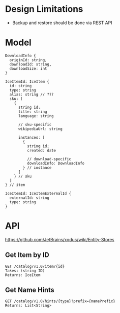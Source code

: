
# Design Limitations

* Backup and restore should be done via REST API

# Model

```
DownloadInfo {
  originId: string,
  downloadId: string,
  downloadSize: int
}

IceItemId: IceItem {
  id: string
  type: string
  alias: string // ???
  sku: [
    {
      string id;
      title: string
      language: string

      // sku-specific
      wikipediaUrl: string

      instances: [
        {
          string id;
          created: date

          // download-specific
          downloadInfo: DownloadInfo
        } // instance
      ]
    } // sku
  ]
} // item

IceItemId: IceItemExternalId {
  externalId: string
  type: string
}
```

# API

https://github.com/JetBrains/xodus/wiki/Entity-Stores

## Get Item by ID

```
GET /catalog/v1.0/item/{id}
Takes: (string ID)
Returns: IceItem
```

## Get Name Hints

```
GET /catalog/v1.0/hints/{type}?prefix={namePrefix}
Returns: List<String>
```



